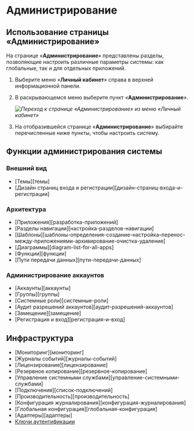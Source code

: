 # Администрирование

## Использование страницы «Администрирование»

На странице «**Администрирование**» представлены разделы, позволяющие настроить различные параметры системы: как глобальные, так и для отдельных приложений.

1. Выберите меню «**Личный кабинет**» справа в верхней информационной панели.
2. В раскрывающемся меню выберите пункт «**Администрирование**».

    _![Переход к странице «Администрирование» из меню «Личный кабинет»](personal_menu.png)_

3. На отобразившейся странице «**Администрирование**» выбирайте перечисленные ниже пункты, чтобы настроить систему.

## Функции администрирования системы

### Внешний вид

* [Темы][темы]
* [Дизайн страниц входа и регистрации][дизайн-страниц-входа-и-регистрации]

### Архитектура

* [Приложения][разработка-приложений]
* [Разделы навигации][настройка-разделов-навигации]
* [Шаблоны][шаблоны-определения-создание-настройка-перенос-между-приложениями-архивирование-очистка-удаление]
* [Диаграммы][diagram-list-for-all-apps]
* [Функции][функции]
* [Пути передачи данных][пути-передачи-данных]

### Администрирование аккаунтов

* [Аккаунты][аккаунты]
* [Группы][группы]
* [Системные роли][системные-роли]
* [Аудит разрешений аккаунтов][аудит-разрешений-аккаунтов]
* [Замещение][замещение]
* [Регистрация и вход][регистрация-и-вход]

## Инфраструктура

* [Мониторинг][мониторинг]
* [Журналы событий][журналы-событий]
* [Лицензирование][лицензирование]
* [Резервное копирование][резервное-копирование]
* [Управление системными службами][управление-системными-службами]
* [Подключения][список-подключений]
* [Производительность][производительность]
* [Конфигурация журналирования][конфигурация-журналирования]
* [Глобальная конфигурация][глобальная-конфигурация]
* [Адаптеры][адаптеры]
* [Ключи аутентификации](https://kb.comindware.ru/article.php?id=2604)
